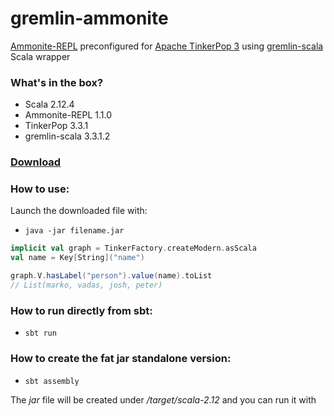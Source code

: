 # gremlin-ammonite
[Ammonite-REPL](https://ammonite.io/#Ammonite-REPL) preconfigured for [Apache TinkerPop 3](https://tinkerpop.apache.org) using [gremlin-scala](https://github.com/mpollmeier/gremlin-scala) Scala wrapper

### What's in the box?
* Scala 2.12.4
* Ammonite-REPL 1.1.0
* TinkerPop 3.3.1
* gremlin-scala 3.3.1.2

### [Download](https://github.com/banditopazzo/gremlin-ammonite/releases/download/0.2/gremlin-ammonite-0.2.jar)

### How to use:

Launch the downloaded file with:

* `java -jar filename.jar`

```scala
implicit val graph = TinkerFactory.createModern.asScala
val name = Key[String]("name")

graph.V.hasLabel("person").value(name).toList
// List(marko, vadas, josh, peter)
```

### How to run directly from sbt:

* `sbt run`

### How to create the fat jar standalone version:

* `sbt assembly`

The *jar* file will be created under */target/scala-2.12* and you can run it with


